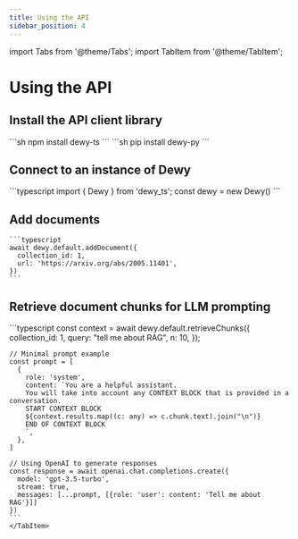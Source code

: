 ```yaml
---
title: Using the API
sidebar_position: 4
--- 
```


import Tabs from '@theme/Tabs';
import TabItem from '@theme/TabItem';

# Using the API


## Install the API client library

<Tabs groupId="language">
    <TabItem value="node" label="node" default>
    ```sh
    npm install dewy-ts
    ```
    </TabItem>
    <TabItem value="python" label="python" default>
    ```sh
    pip install dewy-py
    ```
    </TabItem>
</Tabs>

## Connect to an instance of Dewy

<Tabs groupId="language">
    <TabItem value="node">
    ```typescript
    import { Dewy } from 'dewy_ts';
    const dewy = new Dewy()
    ```
    </TabItem>
</Tabs>

## Add documents
    ```typescript
    await dewy.default.addDocument({
      collection_id: 1,
      url: 'https://arxiv.org/abs/2005.11401',
    })
    ```

## Retrieve document chunks for LLM prompting

<Tabs groupId="language">
    <TabItem value="node">
    ```typescript
    const context = await dewy.default.retrieveChunks({
      collection_id: 1,
      query: "tell me about RAG", 
      n: 10,
    });

    // Minimal prompt example
    const prompt = [
      {
        role: 'system',
        content: `You are a helpful assistant.
        You will take into account any CONTEXT BLOCK that is provided in a conversation.
        START CONTEXT BLOCK
        ${context.results.map((c: any) => c.chunk.text).join("\n")}
        END OF CONTEXT BLOCK
        `,
      },
    ]

    // Using OpenAI to generate responses
    const response = await openai.chat.completions.create({
      model: 'gpt-3.5-turbo',
      stream: true,
      messages: [...prompt, [{role: 'user': content: 'Tell me about RAG'}]]
    })
    ```
    </TabItem>
</Tabs>